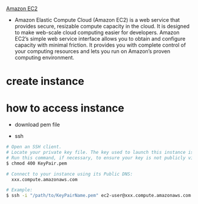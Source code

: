 [Amazon EC2](https://aws.amazon.com/ec2/?nc1=h_ls)

- Amazon Elastic Compute Cloud (Amazon EC2) is a web service that provides secure, resizable compute capacity in the cloud. It is designed to make web-scale cloud computing easier for developers. Amazon EC2’s simple web service interface allows you to obtain and configure capacity with minimal friction. It provides you with complete control of your computing resources and lets you run on Amazon’s proven computing environment.

# create instance



# how to access instance

- download pem file

- ssh

```sh
# Open an SSH client.
# Locate your private key file. The key used to launch this instance is KeyPair.pem
# Run this command, if necessary, to ensure your key is not publicly viewable.
$ chmod 400 KeyPair.pem

# Connect to your instance using its Public DNS:
  xxx.compute.amazonaws.com

# Example:
$ ssh -i "/path/to/KeyPairName.pem" ec2-user@xxx.compute.amazonaws.com
```
